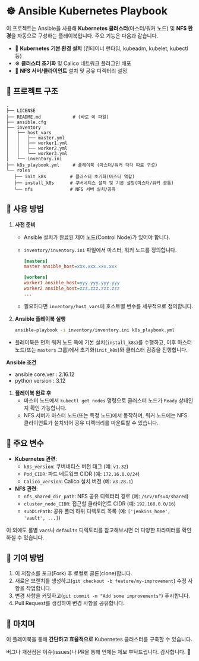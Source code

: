 # ☸️ Ansible Kubernetes Playbook

이 프로젝트는 Ansible을 사용해 **Kubernetes 클러스터**(마스터/워커 노드) 및 **NFS 환경**을 자동으로 구성하는 플레이북입니다.
주요 기능은 다음과 같습니다.

- 🚀 **Kubernetes 기본 환경 설치** (컨테이너 런타임, kubeadm, kubelet, kubectl 등)
- ⚙️ **클러스터 초기화** 및 Calico 네트워크 플러그인 배포
- 📁 **NFS 서버/클라이언트** 설치 및 공유 디렉터리 설정

## 📂 프로젝트 구조

```
.
├── LICENSE
├── README.md            # (바로 이 파일)
├── ansible.cfg
├── inventory
│   ├── host_vars
│   │   ├── master.yml
│   │   ├── worker1.yml
│   │   ├── worker2.yml
│   │   └── worker3.yml
│   └── inventory.ini
├── k8s_playbook.yml     # 플레이북 (마스터/워커 각각 따로 구성)
└── roles
   ├── init_k8s         # 클러스터 초기화(마스터 역할)
   ├── install_k8s      # 쿠버네티스 설치 및 기본 설정(마스터/워커 공통)
   └── nfs              # NFS 서버 설치/공유
```

## 📝 사용 방법

1. **사전 준비**
   - Ansible 설치가 완료된 제어 노드(Control Node)가 있어야 합니다.
   - `inventory/inventory.ini` 파일에서 마스터, 워커 노드를 정의합니다.

     ```ini
     [masters]
     master ansible_host=xxx.xxx.xxx.xxx

     [workers]
     worker1 ansible_host=yyy.yyy.yyy.yyy
     worker2 ansible_host=zzz.zzz.zzz.zzz
     ...
     ```

   - 필요하다면 `inventory/host_vars`에 호스트별 변수를 세부적으로 정의합니다.

2. **Ansible 플레이북 실행**

   ```bash
   ansible-playbook -i inventory/inventory.ini k8s_playbook.yml

- 플레이북은 먼저 워커 노드 쪽에 기본 설치(`install_k8s`)를 수행하고, 이후 마스터 노드(또는 `masters` 그룹)에서 초기화(`init_k8s`)와 클러스터 검증을 진행합니다.

**Ansible 조건**

- ansible core.ver : 2.16.12
- python version : 3.12

1. **플레이북 완료 후**
    - 마스터 노드에서 `kubectl get nodes` 명령으로 클러스터 노드가 `Ready` 상태인지 확인 가능합니다.
    - NFS 서버가 마스터 노드(또는 특정 노드)에서 동작하며, 워커 노드에는 NFS 클라이언트가 설치되어 공유 디렉터리를 마운트할 수 있습니다.

## 🔑 주요 변수

- **Kubernetes 관련**:
  - `k8s_version`: 쿠버네티스 버전 태그 (예: `v1.32`)
  - `Pod_CIDR`: 파드 네트워크 CIDR (예: `172.16.0.0/24`)
  - `Calico_version`: Calico 설치 버전 (예: `v3.28.1`)
- **NFS 관련**:
  - `nfs_shared_dir_path`: NFS 공유 디렉터리 경로 (예: `/srv/nfsv4/shared`)
  - `cluster_node_CIDR`: 접근할 클라이언트 CIDR (예: `192.168.0.0/16`)
  - `subDirPath`: 공유 폴더 하위 디렉토리 목록 (예: `['jenkins_home', 'vault', ...]`)

이 외에도 롤별 `vars`나 `defaults` 디렉토리를 참고해보시면 더 다양한 파라미터를 확인하실 수 있습니다.

## 🤝 기여 방법

1. 이 저장소를 포크(Fork) 후 로컬로 클론(clone)합니다.
2. 새로운 브랜치를 생성하고(`git checkout -b feature/my-improvement`) 수정 사항을 작업합니다.
3. 변경 사항을 커밋하고(`git commit -m "Add some improvements"`) 푸시합니다.
4. Pull Request를 생성하여 변경 사항을 공유합니다.

## 🎉 마치며

이 플레이북을 통해 **간단하고 효율적으로** Kubernetes 클러스터를 구축할 수 있습니다.

버그나 개선점은 이슈(issues)나 PR을 통해 언제든 제보 부탁드립니다. 감사합니다. 🙏
